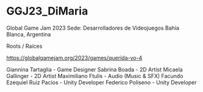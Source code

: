 # GGJ23_DiMaria
 
Global Game Jam 2023
Sede: Desarrolladores de Videojuegos Bahía Blanca, Argentina 

Roots / Raíces

https://globalgamejam.org/2023/games/querida-yo-4

Giannina Tartaglia - Game Designer
Sabrina Boada - 2D Artist
Micaela Gallinger - 2D Artist
Maximiliano Ftulis - Audio (Music & SFX)
Facundo Ezequiel Ruiz Pacios - Unity Developer
Federico Poliseno - Unity Developer
